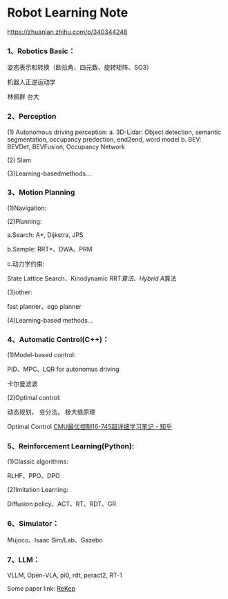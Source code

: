 # Robot Learning Note
https://zhuanlan.zhihu.com/p/340344248

### 1、Robotics Basic：

姿态表示和转换（欧拉角、四元数、旋转矩阵、SO3）

机器人正逆运动学

林佩群 台大


### 2、Perception

(1) Autonomous driving perception:
a. 3D-Lidar: Object detection, semantic segmentation, occupancy predection, end2end, word model
b. BEV:  BEVDet, BEVFusion, Occupancy Network

(2) Slam     

(3)Learning-basedmethods...


### 3、Motion Planning

(1)Navigation:

(2)Planning:

a.Search: A*, Dijkstra, JPS

b.Sample: RRT*、DWA、PRM

c.动力学约束: 

State Lattice Search、Kinodynamic RRT*算法、Hybrid A*算法

(3)other: 

fast planner、ego planner

(4)Learning-based methods...

### 4、Automatic Control(C++)：

(1)Model-based control: 

PID、MPC、LQR for autonomus driving

卡尔曼滤波

(2)Optimal control: 

动态规划， 变分法， 极大值原理

Optimal Control 
[CMU最优控制16-745超详细学习笔记 - 知乎](https://zhuanlan.zhihu.com/p/629131647)


### 5、Reinforcement Learning(Python):

(1)Classic algorithms: 

RLHF、PPO、DPO

(2)Imitation Learning: 

Diffusion policy、ACT、RT、RDT、GR


### 6、Simulator：

Mujoco、Isaac Sim/Lab、Gazebo


### 7、LLM：

VLLM, Open-VLA, pi0, rdt, peract2, RT-1

Some paper link:
[ReKep](https://rekep-robot.github.io/)